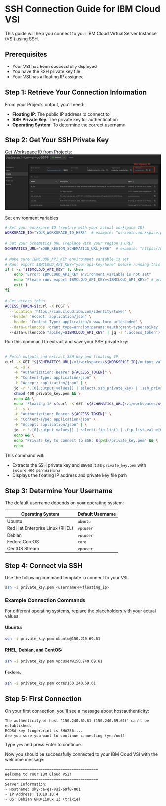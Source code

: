 # SSH Connection Guide for IBM Cloud VSI

This guide will help you connect to your IBM Cloud Virtual Server Instance (VSI) using SSH.

## Prerequisites

- Your VSI has been successfully deployed
- You have the SSH private key file
- Your VSI has a floating IP assigned

## Step 1: Retrieve Your Connection Information

From your Projects output, you'll need:
- **Floating IP**: The public IP address to connect to
- **SSH Private Key**: The private key for authentication
- **Operating System**: To determine the correct username

## Step 2: Get Your SSH Private Key

Get Workspace ID from Projects:
![Projects](https://raw.githubusercontent.com/terraform-ibm-modules/terraform-ibm-landing-zone-vsi/main/reference-architectures/project.png)

Set environment variables

```bash
# Set your workspace ID (replace with your actual workspace ID)
WORKSPACE_ID="YOUR_WORKSPACE_ID_HERE"  # example: "us-south.workspace.projects-service.8f617fb9"

# Set your Schematics URL (replace with your region's URL)
SCHEMATICS_URL="YOUR_REGION_SCHEMATICS_URL_HERE"  # example: "https://us-south.schematics.cloud.ibm.com"

# Make sure IBMCLOUD_API_KEY environment variable is set
# Run: export IBMCLOUD_API_KEY="your-api-key-here" before running this script # pragma: allowlist secret
if [ -z "$IBMCLOUD_API_KEY" ]; then
    echo "Error: IBMCLOUD_API_KEY environment variable is not set"
    echo "Please run: export IBMCLOUD_API_KEY=<IBMCLOUD_API_KEY>" # pragma: allowlist secret
    exit 1
fi

# Get access token
ACCESS_TOKEN=$(curl -X POST \
  --location 'https://iam.cloud.ibm.com/identity/token' \
  --header 'Accept: application/json' \
  --header 'Content-Type: application/x-www-form-urlencoded' \
  --data-urlencode 'grant_type=urn:ibm:params:oauth:grant-type:apikey' \ # pragma: allowlist secret
  --data-urlencode "apikey=$IBMCLOUD_API_KEY" | jq -r '.access_token')
  ```

Run this command to extract and save your SSH private key:

```bash

# Fetch outputs and extract SSH key and floating IP
curl -X GET "${SCHEMATICS_URL}/v1/workspaces/${WORKSPACE_ID}/output_values?hide=false" \
    -L -s \
    -H "Authorization: Bearer ${ACCESS_TOKEN}" \
    -H "Content-Type: application/json" \
    -H "Accept: application/json" | \
    jq -r '.[0].output_values[] | select(.ssh_private_key) | .ssh_private_key.value' > private_key.pem && \
    chmod 400 private_key.pem && \
    echo && \
    echo "Floating IP $(curl -X GET "${SCHEMATICS_URL}/v1/workspaces/${WORKSPACE_ID}/output_values?hide=false" \
    -L -s \
    -H "Authorization: Bearer ${ACCESS_TOKEN}" \
    -H "Content-Type: application/json" \
    -H "Accept: application/json" | \
    jq -r '.[0].output_values[] | select(.fip_list) | .fip_list.value[0].floating_ip')" && \
    echo && \
    echo "Private key to connect to SSH: $(pwd)/private_key.pem" && \
    echo
```

This command will:
- Extracts the SSH private key and saves it as `private_key.pem` with secure `400` permissions
- Displays the floating IP address and private key file path

## Step 3: Determine Your Username

The default username depends on your operating system:

| Operating System | Default Username |
|-----------------|------------------|
| Ubuntu | `ubuntu` |
| Red Hat Enterprise Linux (RHEL) | `vpcuser` |
| Debian | `vpcuser` |
| Fedora CoreOS | `core` |
| CentOS Stream | `vpcuser` |


## Step 4: Connect via SSH

Use the following command template to connect to your VSI:

```bash
ssh -i private_key.pem <username>@<floating_ip>
```

### Example Connection Commands

For different operating systems, replace the placeholders with your actual values:

#### Ubuntu:
```bash
ssh -i private_key.pem ubuntu@150.240.69.61
```

#### RHEL, Debian, and CentOS:
```bash
ssh -i private_key.pem vpcuser@150.240.69.61
```

#### Fedora:
```bash
ssh -i private_key.pem core@150.240.69.61
```

## Step 5: First Connection

On your first connection, you'll see a message about host authenticity:

```
The authenticity of host '150.240.69.61 (150.240.69.61)' can't be established.
ECDSA key fingerprint is SHA256:...
Are you sure you want to continue connecting (yes/no)?
```

Type `yes` and press Enter to continue.

Now you should be successfully connected to your IBM Cloud VSI with the welcome message:

```
==========================================
Welcome to Your IBM Cloud VSI!
==========================================
Server Information:
- Hostname: sky-da-qs-vsi-69f8-001
- IP Address: 10.10.10.4
- OS: Debian GNU/Linux 13 (trixie)

```
